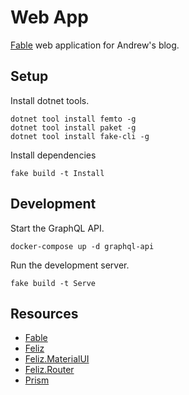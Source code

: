 # Web App
[Fable](https://fable.io/docs/) web application for Andrew's blog.

## Setup
Install dotnet tools.
```
dotnet tool install femto -g
dotnet tool install paket -g
dotnet tool install fake-cli -g
```

Install dependencies
```
fake build -t Install
```

## Development
Start the GraphQL API.
```
docker-compose up -d graphql-api
```

Run the development server.
```
fake build -t Serve
```

## Resources
- [Fable](https://fable.io/)
- [Feliz](https://zaid-ajaj.github.io/Feliz/)
- [Feliz.MaterialUI](https://github.com/cmeeren/Feliz.MaterialUI)
- [Feliz.Router](https://github.com/Zaid-Ajaj/Feliz.Router)
- [Prism](https://prismjs.com/extending.html#api)
